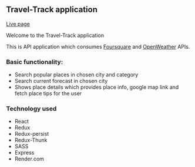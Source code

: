 ## Travel-Track application
[Live page](https://travel-track.onrender.com/)

Welcome to the Travel-Track application 

This is API application which consumes [Foursquare](https://developer.foursquare.com/) and [OpenWeather](https://openweathermap.org/) APIs.

### Basic functionality:

* Search popular places in chosen city and category
* Search current forecast in chosen city
* Shows place details which provides place info, google map link and fetch place tips for the user 

### Technology used

* React
* Redux
* Redux-persist
* Redux-Thunk
* SASS
* Express
* Render.com
